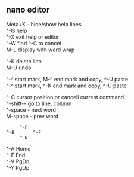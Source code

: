 ## nano editor

Meta+X - hide/show help lines  
^-G help  
^-X exit help or editor  
^-W find ^-C to cancel  
M-L display with word wrap  

^-K delete line  
M-U undo  

^-^ start mark, M-^ end mark and copy, ^-U paste  
^-^ start mark, ^-K end mark and copy, ^-U paste  

^-C cursor position or cancell current command  
^-shift-- go to line, column  
^-space - next word  
M-space - prev word  

```
     ^-P
^-B       ^-F
     ^-N
```

^-A Home  
^-E End  
^-V PgDn  
^-Y PgUp  

